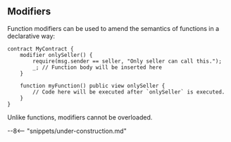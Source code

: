 <!-- markdownlint-configure-file { "first-line-heading": { "level": 2 } } -->

## Modifiers

Function modifiers can be used to amend the semantics of functions in a declarative way:

```solidity
contract MyContract {
    modifier onlySeller() {
        require(msg.sender == seller, "Only seller can call this.");
        _; // Function body will be inserted here
    }

    function myFunction() public view onlySeller {
        // Code here will be executed after `onlySeller` is executed.
    }
}
```

Unlike functions, modifiers cannot be overloaded.

--8<-- "snippets/under-construction.md"
